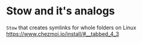 # Stow and it's analogs

`Stow` that creates symlinks for whole folders on Linux
https://www.chezmoi.io/install/#__tabbed_4_3

